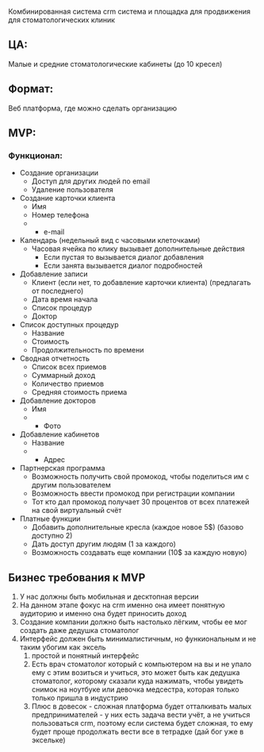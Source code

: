 Комбинированная система crm система и площадка для продвижения для стоматологических клиник

## ЦА:
Малые и средние стоматологические кабинеты (до 10 кресел)

## Формат:
Веб платформа, где можно сделать организацию 

## MVP:
### Функционал:
- Создание организации
	- Доступ для других людей по email
	- Удаление пользователя
- Создание карточки клиента
	- Имя
	- Номер телефона
	- * e-mail
- Календарь (недельный вид с часовыми клеточками)
	- Часовая ячейка по клику вызывает дополнительные действия
		- Если пустая то вызывается диалог добавления
		- Если занята вызывается диалог подробностей
- Добавление записи
	- Клиент (если нет, то добавление карточки клиента) (предлагать от последнего)
	- Дата время начала
	- Список процедур
	- Доктор
- Список доступных процедур
	- Название
	- Стоимость
	- Продолжительность по времени
- Сводная отчетность
	- Список всех приемов
	- Суммарный доход
	- Количество приемов
	- Средняя стоимость приема
- Добавление докторов
	- Имя
	- * Фото
- Добавление кабинетов
	- Название
	- * Адрес
- Партнерская программа
	- Возможность получить свой промокод, чтобы поделиться им с другим пользователем
	- Возможность ввести промокод при регистрации компании
	- Тот кто дал промокод получает 30 процентов от всех платежей на свой виртуальный счёт
- Платные функции
	- Добавить дополнительные кресла (каждое новое 5$) (базово доступно 2)
	- Дать доступ другим людям (1 за каждого)
	- Возможность создавать еще компании (10$ за каждую новую)

## Бизнес требования к MVP

1) У нас должны быть мобильная и десктопная версии
2) На данном этапе фокус на crm именно она имеет понятную аудиторию и именно она будет приносить доход 
3) Создание компании должно быть настолько лёгким, чтобы ее мог создать даже дедушка стоматолог 
4) Интерфейс должен быть минималистичным, но функиональным и не таким убогим как эксель
	1) простой и понятный интерфейс
	2) Есть врач стоматолог который с компьютером на вы и не упало ему с этим возиться и учиться, это может быть как дедушка стоматолог, которому сказали куда нажимать, чтобы увидеть снимок на ноутбуке или девочка медсестра, которая только только пришла в индустрию
	3) Плюс в довесок - сложная платформа будет отталкивать малых предпринимателей - у них есть задача вести учёт, а не учиться пользоваться crm, поэтому если система будет сложная, то ему будет проще продолжать вести все в тетрадке (дай бог уже в эксельке)